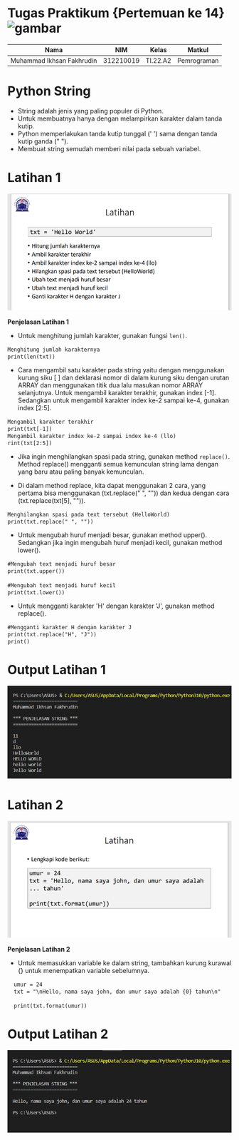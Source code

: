 # Tugas Praktikum {Pertemuan ke 14} ![gambar](https://camo.githubusercontent.com/1cf226ebd63b65195652984b96e56db54bfaa9a41690b6da6c138a40e4137393/68747470733a2f2f75706c6f61642e77696b696d656469612e6f72672f77696b6970656469612f636f6d6d6f6e732f302f30612f507974686f6e2e737667) 

|**Nama**|**NIM**|**Kelas**|**Matkul**|
|----|---|-----|------|
|Muhammad Ikhsan Fakhrudin|312210019|TI.22.A2|Pemrograman|

# Python String

- String adalah jenis yang paling populer di Python.
- Untuk membuatnya hanya dengan melampirkan karakter dalam tanda kutip.
- Python memperlakukan tanda kutip tunggal (' ') sama dengan tanda kutip ganda (" ").
- Membuat string semudah memberi nilai pada sebuah variabel.

# Latihan 1

![gambar 1](screenshot/ss1.png)

**Penjelasan Latihan 1**

- Untuk menghitung jumlah karakter, gunakan fungsi `len()`.
```
Menghitung jumlah karakternya
print(len(txt))
```
- Cara mengambil satu karakter pada string yaitu dengan menggunakan kurung siku [ ] dan deklarasi nomor di dalam kurung siku dengan urutan ARRAY dan menggunakan titik dua lalu masukan nomor ARRAY selanjutnya. Untuk mengambil karakter terakhir, gunakan index [-1]. Sedangkan untuk mengambil karakter index ke-2 sampai ke-4, gunakan index [2:5].
```
Mengambil karakter terakhir
print(txt[-1])
Mengambil karakter index ke-2 sampai index ke-4 (llo)
rint(txt[2:5])
```
- Jika ingin menghilangkan spasi pada string, gunakan method `replace()`. Method replace() mengganti semua kemunculan string lama dengan yang baru atau paling banyak kemunculan.

- Di dalam method replace, kita dapat menggunakan 2 cara, yang pertama bisa menggunakan (txt.replace(" ", "")) dan kedua dengan cara (txt.replace(txt[5], "")).
```
Menghilangkan spasi pada text tersebut (HelloWorld)
print(txt.replace(" ", ""))
```
- Untuk mengubah huruf menjadi besar, gunakan method upper(). Sedangkan jika ingin mengubah huruf menjadi kecil, gunakan method lower().
```
#Mengubah text menjadi huruf besar
print(txt.upper())

#Mengubah text menjadi huruf kecil
print(txt.lower())
```
- Untuk mengganti karakter 'H' dengan karakter 'J', gunakan method replace().
```
#Mengganti karakter H dengan karakter J
print(txt.replace("H", "J"))
print()
```

# Output Latihan 1

![gambar 2](screenshot/ss3.png)

# Latihan 2

![gambar 3](screenshot/ss2.png)

**Penjelasan Latihan 2**

- Untuk memasukkan variable ke dalam string, tambahkan kurung kurawal {} untuk menempatkan variable sebelumnya.
```
  umur = 24
  txt = "\nHello, nama saya john, dan umur saya adalah {0} tahun\n"

  print(txt.format(umur))
```
# Output Latihan 2

![gambar 4](screenshot/ss4.png)